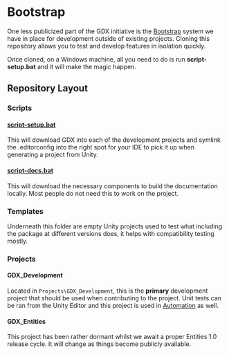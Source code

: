 # Bootstrap

One less publicized part of the GDX initiative is the [Bootstrap](https://github.com/dotBunny/GDX.Bootstrap) system we have in place for development outside of existing projects. Cloning this repository allows you to test and develop features in isolation quickly.

Once cloned, on a Windows machine, all you need to do is run **script-setup.bat** and it will make the magic happen.

## Repository Layout

### Scripts

#### [script-setup.bat](https://github.com/dotBunny/GDX.Bootstrap/blob/main/script-setup.bat)

This will download GDX into each of the development projects and symlink the .editorconfig into the right spot for your IDE to pick it up when generating a project from Unity.

#### [script-docs.bat](https://github.com/dotBunny/GDX.Bootstrap/blob/main/script-docs.bat)

This will download the necessary components to build the documentation locally. Most people do not need this to work on the project.

### Templates

Underneath this folder are empty Unity projects used to test what including the package at different versions does, it helps with compatibility testing mostly.

### Projects

#### GDX_Development
Located in `Projects\GDX_Development`, this is the **primary** development project that should be used when contributing to the project. Unit tests can be ran from the Unity Editor and this project is used in [Automation](/manual/contributing/automation.html) as well.

#### GDX_Entities
This project has been rather dormant whilst we await a proper Entities 1.0 release cycle. It will change as things become publicly available.